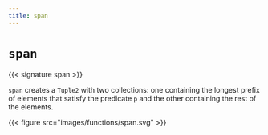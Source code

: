 ```yaml
---
title: span
---
```


# `span`

{{< signature span >}}

`span` creates a `Tuple2` with two collections: one containing the longest prefix of elements that satisfy the predicate `p` and the other containing the rest of the elements.

{{< figure src="images/functions/span.svg" >}}
